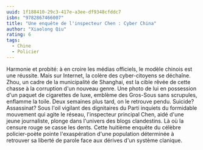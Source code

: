 ```yaml
---
uuid: 1f188410-29c3-417e-a3ee-df9348cfddc7
isbn: "9782867466007"
title: "Une enquête de l'inspecteur Chen : Cyber China"
author: "Xiaolong Qiu"
rating: 6
tags:
  - Chine
  - Policier
---
```


Harmonie et probité: à en croire les médias officiels, le modèle chinois est une réussite. Mais sur Internet, la colère des cyber-citoyens se déchaîne. Zhou, un cadre de la municipalité de Shanghai, est la cible rêvée de cette chasse à la corruption d'un nouveau genre. Une photo de lui en possession d'un paquet de cigarettes de luxe, emblème des Gros-Sous sans scrupules, enflamme la toile. Deux semaines plus tard, on le retrouve pendu. Suicide? Assassinat? Sous l'oil vigilant des dignitaires du Parti inquiets du formidable mouvement qui agite le réseau, l'inspecteur principal Chen, aidé d'une jeune journaliste, plonge dans l'univers des blogs clandestins. Là où la censure rouge se casse les dents. Cette huitième enquête du célèbre policier-poète pointe l'exaspération d'une population déterminée à retrouver sa liberté de parole face aux dérives d'un système clanique.

